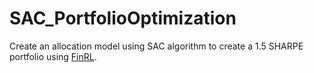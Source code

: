 # SAC_PortfolioOptimization

Create an allocation model using SAC algorithm to create a 1.5 SHARPE portfolio using [FinRL](https://github.com/AI4Finance-Foundation/FinRL).
